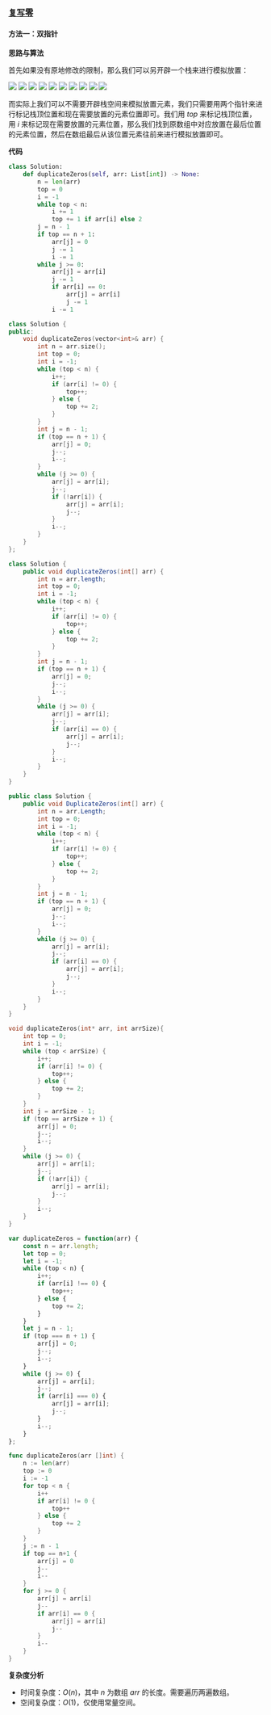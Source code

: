 ### [复写零](https://leetcode.cn/problems/duplicate-zeros/solutions/1604450/fu-xie-ling-by-leetcode-solution-7ael/)

#### 方法一：双指针

**思路与算法**

首先如果没有原地修改的限制，那么我们可以另开辟一个栈来进行模拟放置：

![](./assets/img/Solution1089_off_01.png)
![](./assets/img/Solution1089_off_02.png)
![](./assets/img/Solution1089_off_03.png)
![](./assets/img/Solution1089_off_04.png)
![](./assets/img/Solution1089_off_05.png)
![](./assets/img/Solution1089_off_06.png)
![](./assets/img/Solution1089_off_07.png)
![](./assets/img/Solution1089_off_08.png)
![](./assets/img/Solution1089_off_09.png)
![](./assets/img/Solution1089_off_10.png)

而实际上我们可以不需要开辟栈空间来模拟放置元素，我们只需要用两个指针来进行标记栈顶位置和现在需要放置的元素位置即可。我们用 $top$ 来标记栈顶位置，用 $i$ 来标记现在需要放置的元素位置，那么我们找到原数组中对应放置在最后位置的元素位置，然后在数组最后从该位置元素往前来进行模拟放置即可。

**代码**

```python
class Solution:
    def duplicateZeros(self, arr: List[int]) -> None:
        n = len(arr)
        top = 0
        i = -1
        while top < n:
            i += 1
            top += 1 if arr[i] else 2
        j = n - 1
        if top == n + 1:
            arr[j] = 0
            j -= 1
            i -= 1
        while j >= 0:
            arr[j] = arr[i]
            j -= 1
            if arr[i] == 0:
                arr[j] = arr[i]
                j -= 1
            i -= 1
```

```c++
class Solution {
public:
    void duplicateZeros(vector<int>& arr) {
        int n = arr.size();
        int top = 0;
        int i = -1;
        while (top < n) {
            i++;
            if (arr[i] != 0) {
                top++;
            } else {
                top += 2;
            }
        }
        int j = n - 1;
        if (top == n + 1) {
            arr[j] = 0;
            j--;
            i--;
        } 
        while (j >= 0) {
            arr[j] = arr[i];
            j--;
            if (!arr[i]) {
                arr[j] = arr[i];
                j--;
            } 
            i--;
        }
    }
};
```

```java
class Solution {
    public void duplicateZeros(int[] arr) {
        int n = arr.length;
        int top = 0;
        int i = -1;
        while (top < n) {
            i++;
            if (arr[i] != 0) {
                top++;
            } else {
                top += 2;
            }
        }
        int j = n - 1;
        if (top == n + 1) {
            arr[j] = 0;
            j--;
            i--;
        } 
        while (j >= 0) {
            arr[j] = arr[i];
            j--;
            if (arr[i] == 0) {
                arr[j] = arr[i];
                j--;
            } 
            i--;
        }
    }
}
```

```csharp
public class Solution {
    public void DuplicateZeros(int[] arr) {
        int n = arr.Length;
        int top = 0;
        int i = -1;
        while (top < n) {
            i++;
            if (arr[i] != 0) {
                top++;
            } else {
                top += 2;
            }
        }
        int j = n - 1;
        if (top == n + 1) {
            arr[j] = 0;
            j--;
            i--;
        } 
        while (j >= 0) {
            arr[j] = arr[i];
            j--;
            if (arr[i] == 0) {
                arr[j] = arr[i];
                j--;
            } 
            i--;
        }
    }
}
```

```c
void duplicateZeros(int* arr, int arrSize){
    int top = 0;
    int i = -1;
    while (top < arrSize) {
        i++;
        if (arr[i] != 0) {
            top++;
        } else {
            top += 2;
        }
    }
    int j = arrSize - 1;
    if (top == arrSize + 1) {
        arr[j] = 0;
        j--;
        i--;
    } 
    while (j >= 0) {
        arr[j] = arr[i];
        j--;
        if (!arr[i]) {
            arr[j] = arr[i];
            j--;
        } 
        i--;
    }
}
```

```javascript
var duplicateZeros = function(arr) {
    const n = arr.length;
    let top = 0;
    let i = -1;
    while (top < n) {
        i++;
        if (arr[i] !== 0) {
            top++;
        } else {
            top += 2;
        }
    }
    let j = n - 1;
    if (top === n + 1) {
        arr[j] = 0;
        j--;
        i--;
    } 
    while (j >= 0) {
        arr[j] = arr[i];
        j--;
        if (arr[i] === 0) {
            arr[j] = arr[i];
            j--;
        } 
        i--;
    }
};
```

```go
func duplicateZeros(arr []int) {
    n := len(arr)
    top := 0
    i := -1
    for top < n {
        i++
        if arr[i] != 0 {
            top++
        } else {
            top += 2
        }
    }
    j := n - 1
    if top == n+1 {
        arr[j] = 0
        j--
        i--
    }
    for j >= 0 {
        arr[j] = arr[i]
        j--
        if arr[i] == 0 {
            arr[j] = arr[i]
            j--
        }
        i--
    }
}
```

**复杂度分析**

-   时间复杂度：$O(n)$，其中 $n$ 为数组 $arr$ 的长度。需要遍历两遍数组。
-   空间复杂度：$O(1)$，仅使用常量空间。
